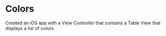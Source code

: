 # Colors
Created an iOS app with a View Controller that contains a Table View that displays a list of colors.
